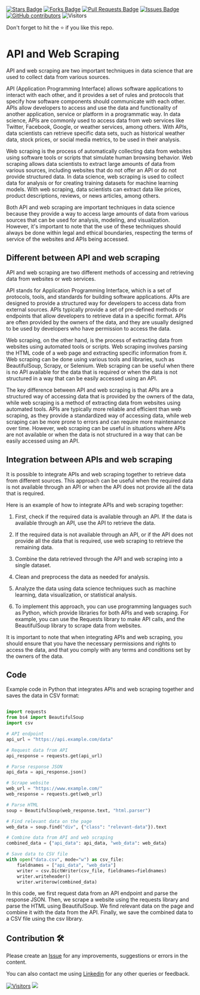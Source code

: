 <a href="https://github.com/drshahizan/special-topic-data-engineering/stargazers"><img src="https://img.shields.io/github/stars/drshahizan/special-topic-data-engineering" alt="Stars Badge"/></a>
<a href="https://github.com/drshahizan/special-topic-data-engineering/network/members"><img src="https://img.shields.io/github/forks/drshahizan/special-topic-data-engineering" alt="Forks Badge"/></a>
<a href="https://github.com/drshahizan/special-topic-data-engineering/pulls"><img src="https://img.shields.io/github/issues-pr/drshahizan/special-topic-data-engineering" alt="Pull Requests Badge"/></a>
<a href="https://github.com/drshahizan/special-topic-data-engineering/issues"><img src="https://img.shields.io/github/issues/drshahizan/special-topic-data-engineering" alt="Issues Badge"/></a>
<a href="https://github.com/drshahizan/special-topic-data-engineering/graphs/contributors"><img alt="GitHub contributors" src="https://img.shields.io/github/contributors/drshahizan/special-topic-data-engineering?color=2b9348"></a>
![Visitors](https://api.visitorbadge.io/api/visitors?path=https%3A%2F%2Fgithub.com%2Fspecial-topic-data-engineering&labelColor=%23d9e3f0&countColor=%23697689&style=flat)

Don't forget to hit the :star: if you like this repo.
# API and Web Scraping
API and web scraping are two important techniques in data science that are used to collect data from various sources.

API (Application Programming Interface) allows software applications to interact with each other, and it provides a set of rules and protocols that specify how software components should communicate with each other. APIs allow developers to access and use the data and functionality of another application, service or platform in a programmatic way. In data science, APIs are commonly used to access data from web services like Twitter, Facebook, Google, or weather services, among others. With APIs, data scientists can retrieve specific data sets, such as historical weather data, stock prices, or social media metrics, to be used in their analysis.

Web scraping is the process of automatically collecting data from websites using software tools or scripts that simulate human browsing behavior. Web scraping allows data scientists to extract large amounts of data from various sources, including websites that do not offer an API or do not provide structured data. In data science, web scraping is used to collect data for analysis or for creating training datasets for machine learning models. With web scraping, data scientists can extract data like prices, product descriptions, reviews, or news articles, among others.

Both API and web scraping are important techniques in data science because they provide a way to access large amounts of data from various sources that can be used for analysis, modeling, and visualization. However, it's important to note that the use of these techniques should always be done within legal and ethical boundaries, respecting the terms of service of the websites and APIs being accessed.

## Different between API and web scraping
API and web scraping are two different methods of accessing and retrieving data from websites or web services.

API stands for Application Programming Interface, which is a set of protocols, tools, and standards for building software applications. APIs are designed to provide a structured way for developers to access data from external sources. APIs typically provide a set of pre-defined methods or endpoints that allow developers to retrieve data in a specific format. APIs are often provided by the owners of the data, and they are usually designed to be used by developers who have permission to access the data.

Web scraping, on the other hand, is the process of extracting data from websites using automated tools or scripts. Web scraping involves parsing the HTML code of a web page and extracting specific information from it. Web scraping can be done using various tools and libraries, such as BeautifulSoup, Scrapy, or Selenium. Web scraping can be useful when there is no API available for the data that is required or when the data is not structured in a way that can be easily accessed using an API.

The key difference between API and web scraping is that APIs are a structured way of accessing data that is provided by the owners of the data, while web scraping is a method of extracting data from websites using automated tools. APIs are typically more reliable and efficient than web scraping, as they provide a standardized way of accessing data, while web scraping can be more prone to errors and can require more maintenance over time. However, web scraping can be useful in situations where APIs are not available or when the data is not structured in a way that can be easily accessed using an API.

## Integration between APIs and web scraping
It is possible to integrate APIs and web scraping together to retrieve data from different sources. This approach can be useful when the required data is not available through an API or when the API does not provide all the data that is required.

Here is an example of how to integrate APIs and web scraping together:

1. First, check if the required data is available through an API. If the data is available through an API, use the API to retrieve the data.

2. If the required data is not available through an API, or if the API does not provide all the data that is required, use web scraping to retrieve the remaining data.

3. Combine the data retrieved through the API and web scraping into a single dataset.

4. Clean and preprocess the data as needed for analysis.

5. Analyze the data using data science techniques such as machine learning, data visualization, or statistical analysis.

6. To implement this approach, you can use programming languages such as Python, which provide libraries for both APIs and web scraping. For example, you can use the Requests library to make API calls, and the BeautifulSoup library to scrape data from websites.

It is important to note that when integrating APIs and web scraping, you should ensure that you have the necessary permissions and rights to access the data, and that you comply with any terms and conditions set by the owners of the data.

## Code
Example code in Python that integrates APIs and web scraping together and saves the data in CSV format:

```python

import requests
from bs4 import BeautifulSoup
import csv

# API endpoint
api_url = "https://api.example.com/data"

# Request data from API
api_response = requests.get(api_url)

# Parse response JSON
api_data = api_response.json()

# Scrape website
web_url = "https://www.example.com/"
web_response = requests.get(web_url)

# Parse HTML
soup = BeautifulSoup(web_response.text, "html.parser")

# Find relevant data on the page
web_data = soup.find("div", {"class": "relevant-data"}).text

# Combine data from API and web scraping
combined_data = {"api_data": api_data, "web_data": web_data}

# Save data to CSV file
with open("data.csv", mode="w") as csv_file:
    fieldnames = ["api_data", "web_data"]
    writer = csv.DictWriter(csv_file, fieldnames=fieldnames)
    writer.writeheader()
    writer.writerow(combined_data)
```

In this code, we first request data from an API endpoint and parse the response JSON. Then, we scrape a website using the requests library and parse the HTML using BeautifulSoup. We find relevant data on the page and combine it with the data from the API. Finally, we save the combined data to a CSV file using the csv library.


## Contribution 🛠️
Please create an [Issue](https://github.com/drshahizan/special-topic-data-engineering/issues) for any improvements, suggestions or errors in the content.

You can also contact me using [Linkedin](https://www.linkedin.com/in/drshahizan/) for any other queries or feedback.

[![Visitors](https://api.visitorbadge.io/api/visitors?path=https%3A%2F%2Fgithub.com%2Fdrshahizan&labelColor=%23697689&countColor=%23555555&style=plastic)](https://visitorbadge.io/status?path=https%3A%2F%2Fgithub.com%2Fdrshahizan)
![](https://hit.yhype.me/github/profile?user_id=81284918)


